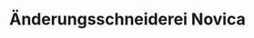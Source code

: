 ---
title: "Änderungsschneiderei Novica"
url: /passau/aenderungsschneiderei-novica/
shop: Schneiderei
---